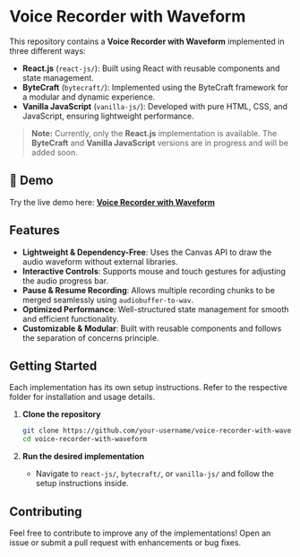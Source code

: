 # Voice Recorder with Waveform

This repository contains a **Voice Recorder with Waveform** implemented in three different ways:

- **React.js** (`react-js/`): Built using React with reusable components and state management.
- **ByteCraft** (`bytecraft/`): Implemented using the ByteCraft framework for a modular and dynamic experience.
- **Vanilla JavaScript** (`vanilla-js/`): Developed with pure HTML, CSS, and JavaScript, ensuring lightweight performance.

> **Note:** Currently, only the **React.js** implementation is available. The **ByteCraft** and **Vanilla JavaScript** versions are in progress and will be added soon. 

## 🚀 Demo  
Try the live demo here: **[Voice Recorder with Waveform](https://your-firebase-app.web.app/)**

## Features

- **Lightweight & Dependency-Free**: Uses the Canvas API to draw the audio waveform without external libraries.
- **Interactive Controls**: Supports mouse and touch gestures for adjusting the audio progress bar.
- **Pause & Resume Recording**: Allows multiple recording chunks to be merged seamlessly using `audiobuffer-to-wav`.
- **Optimized Performance**: Well-structured state management for smooth and efficient functionality.
- **Customizable & Modular**: Built with reusable components and follows the separation of concerns principle.

## Getting Started

Each implementation has its own setup instructions. Refer to the respective folder for installation and usage details.

1. **Clone the repository**
   ```sh
   git clone https://github.com/your-username/voice-recorder-with-waveform.git
   cd voice-recorder-with-waveform
   ```

2. **Run the desired implementation**
   - Navigate to `react-js/`, `bytecraft/`, or `vanilla-js/` and follow the setup instructions inside.

## Contributing

Feel free to contribute to improve any of the implementations! Open an issue or submit a pull request with enhancements or bug fixes.